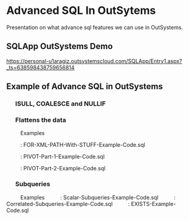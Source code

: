 # Advanced SQL In OutSytems
Presentation on what advance sql features we can use in OutSystems.

## SQLApp OutSystems Demo
https://personal-u1aragiz.outsystemscloud.com/SQLApp/Entry1.aspx?_ts=638598438759656814

## Example of Advance SQL in OutSystems

### $\quad$  ISULL, COALESCE and NULLIF 

### $\quad$ Flattens the data 
$\quad\quad$ Examples

$\quad\quad$ : FOR-XML-PATH-With-STUFF-Example-Code.sql

$\quad\quad$ : PIVOT-Part-1-Example-Code.sql

$\quad\quad$ : PIVOT-Part-2-Example-Code.sql

### $\quad$ Subqueries
$\quad\quad$ Examples
$\quad\quad$ :  Scalar-Subqueries-Example-Code.sql
$\quad\quad$ :  Correlated-Subqueries-Example-Code.sql
$\quad\quad$ :  EXISTS-Example-Code.sql

